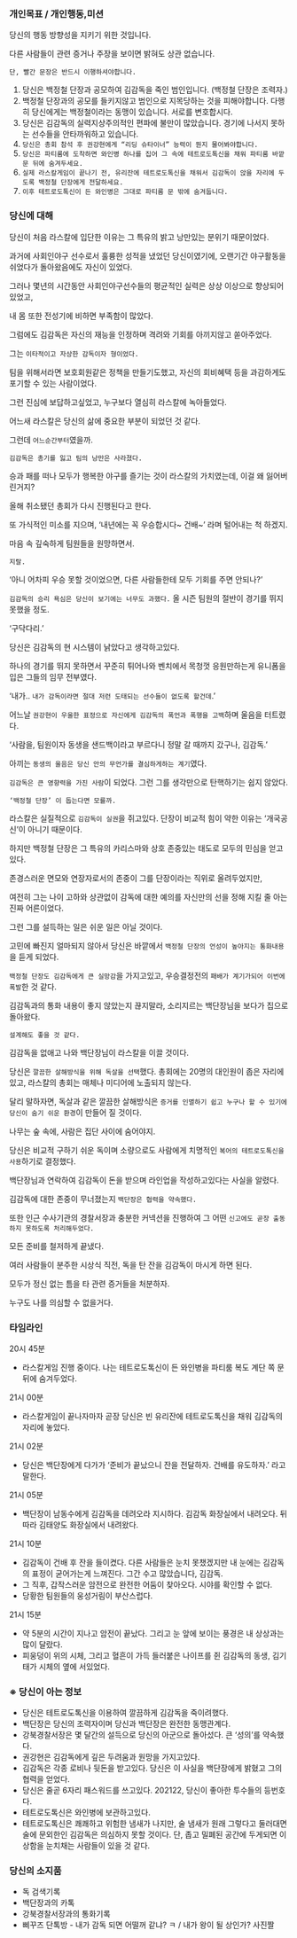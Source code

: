 ### **개인목표 / 개인행동,미션**

당신의 행동 방향성을 지키기 위한 것입니다.

다른 사람들이 관련 증거나 주장을 보이면 밝혀도 상관 없습니다.

`단, 빨간 문장은 반드시 이행하셔야합니다.`

1. 당신은 백정철 단장과 공모하여 김감독을 죽인 범인입니다. (백정철 단장은 조력자.)
2. 백정철 단장과의 공모를 들키지않고 범인으로 지목당하는 것을 피해야합니다. 다행히 당신에게는 백정철이라는 동맹이 있습니다. 서로를 변호합시다.
3. 당신은 김감독의 실력지상주의적인 편파에 불만이 많았습니다. 경기에 나서지 못하는 선수들을 안타까워하고 있습니다.
4. `당신은 총회 참석 후 권강현에게 “리딩 슈타이너” 능력이 뭔지 물어봐야합니다.`
5. `당신은 파티룸에 도착하면 와인병 하나를 집어 그 속에 테트로도톡신을 채워 파티룸 바깥 문 뒤에 숨겨두세요.`
6. `실제 라스칼게임이 끝나기 전, 유리잔에 테트로도톡신을 채워서 김감독이 앉을 자리에 두도록 백정철 단장에게 전달하세요.`
7. `이후 테트로도톡신이 든 와인병은 그대로 파티룸 문 밖에 숨겨둡니다.`

### 당신에 대해

당신이 처음 라스칼에 입단한 이유는 그 특유의 밝고 낭만있는 분위기 때문이었다.

과거에 사회인야구 선수로서 훌륭한 성적을 냈었던 당신이였기에, 오랜기간 야구활동을 쉬었다가 돌아왔음에도 자신이 있었다.

그러나 몇년의 시간동안 사회인야구선수들의 평균적인 실력은 상상 이상으로 향상되어있었고,

내 몸 또한 전성기에 비하면 부족함이 많았다.

그럼에도 김감독은 자신의 재능을 인정하며 격려와 기회를 아끼지않고 쏟아주었다.

그는 `이타적이고 자상한 감독이자 형이었다.`

팀을 위해서라면 보호회원같은 정책을 만들기도했고, 자신의 회비혜택 등을 과감하게도 포기할 수 있는 사람이었다.

그런 진심에 보답하고싶었고, 누구보다 열심히 라스칼에 녹아들었다.

어느새 라스칼은 당신의 삶에 중요한 부분이 되었던 것 같다.

그런데 `어느순간부터`였을까.

`김감독은 총기를 잃고 팀의 낭만은 사라졌다.`

승과 패를 떠나 모두가 행복한 야구를 즐기는 것이 라스칼의 가치였는데, 이걸 왜 잃어버린거지?

올해 취소됐던 총회가 다시 진행된다고 한다.

또 가식적인 미소를 지으며, ‘내년에는 꼭 우승합시다~ 건배~’ 라며 털어내는 척 하겠지.

마음 속 깊숙하게 팀원들을 원망하면서.

`지랄.`

‘아니 어차피 우승 못할 것이었으면, 다른 사람들한테 모두 기회를 주면 안되나?’

`김감독의 승리 욕심은 당신이 보기에는 너무도 과했다.` 올 시즌 팀원의 절반이 경기를 뛰지 못했을 정도.

‘구닥다리.’

당신은 김감독의 현 시스템이 낡았다고 생각하고있다.

하나의 경기를 뛰지 못하면서 꾸준히 튀어나와 벤치에서 목청껏 응원만하는게 유니폼을 입은 그들의 임무 전부였다.

‘내가.. `내가 감독이라면 절대 저런 도태되는 선수들이 없도록 할건데`.’

어느날 `권강현이 우울한 표정으로 자신에게 김감독의 폭언과 폭행을 고백`하며 울음을 터트렸다.

‘사람을, 팀원이자 동생을 샌드백이라고 부르다니 정말 갈 때까지 갔구나, 김감독.’

아끼는 `동생의 울음은 당신 안의 무언가를 결심하게하는 계기`였다.

`김감독은 큰 영향력을 가진 사람`이 되었다. 그런 그를 생각만으로 탄핵하기는 쉽지 않았다.

`‘백정철 단장’ 이 돕는다면 모를까.`

라스칼은 실질적으로 `김감독이 실권`을 쥐고있다. 단장이 비교적 힘이 약한 이유는 ‘개국공신’이 아니기 때문이다.

하지만 백정철 단장은 그 특유의 카리스마와 상호 존중있는 태도로 모두의 민심을 얻고있다.

존경스러운 면모와 연장자로서의 존중이 그를 단장이라는 직위로 올려두었지만,

여전히 그는 나이 고하와 상관없이 감독에 대한 예의를 자신만의 선을 정해 지킬 줄 아는 진짜 어른이었다.

그런 그를 설득하는 일은 쉬운 일은 아닐 것이다.

고민에 빠진지 얼마되지 않아서 당신은 바깥에서 `백정철 단장의 언성이 높아지는 통화내용`을 듣게 되었다.

`백정철 단장도 김감독에게 큰 실망감`을 가지고있고, 우승결정전의 `패배가 계기가되어 이번에 폭발`한 것 같다.

김감독과의 통화 내용이 좋지 않았는지 끊지말라, 소리지르는 백단장님을 보다가 집으로 돌아왔다.

`설계해도 좋을 것 같다.`

김감독을 없애고 나와 백단장님이 라스칼을 이끌 것이다.

당신은 `깔끔한 살해방식을 위해 독살을 선택`했다. 총회에는 20명의 대인원이 좁은 자리에 있고, 라스칼의 총회는 매체나 미디어에 노출되지 않는다.

달리 말하자면, 독살과 같은 깔끔한 살해방식은 `증거를 인멸하기 쉽고 누구나 할 수 있기에 당신이 숨기 쉬운 환경`이 만들어 질 것이다.

나무는 숲 속에, 사람은 집단 사이에 숨어야지.

당신은 비교적 구하기 쉬운 독이며 소량으로도 사람에게 치명적인 `복어의 테트로도톡신을 사용`하기로 결정했다.

백단장님과 연락하여 김감독이 돈을 받으며 라인업을 작성하고있다는 사실을 알렸다.

김감독에 대한 존중이 무너졌는지 `백단장은 협력을 약속했다.`

또한 인근 수사기관의 경찰서장과 충분한 커넥션을 진행하여 그 어떤 `신고에도 곧장 출동하지 못하도록 처리해두었다.`

모든 준비를 철저하게 끝냈다.

여러 사람들이 분주한 시상식 직전, 독을 탄 잔을 김감독이 마시게 하면 된다.

모두가 정신 없는 틈을 타 관련 증거들을 처분하자.

누구도 나를 의심할 수 없을거다.

### **타임라인**

20시 45분

- 라스칼게임 진행 중이다. 나는 테트로도톡신이 든 와인병을 파티룸 복도 계단 쪽 문 뒤에 숨겨두었다.

21시 00분

- 라스칼게임이 끝나자마자 곧장 당신은 빈 유리잔에 테트로도톡신을 채워 김감독의 자리에 놓았다.

21시 02분

- 당신은 백단장에게 다가가 ‘준비가 끝났으니 잔을 전달하자. 건배를 유도하자.’ 라고 말한다.

21시 05분

- 백단장이 남동수에게 김감독을 데려오라 지시하다. 김감독 화장실에서 내려오다. 뒤따라 김태양도 화장실에서 내려왔다.

21시 10분

- 김감독이 건배 후 잔을 들이켰다. 다른 사람들은 눈치 못챘겠지만 내 눈에는 김감독의 표정이 굳어가는게 느껴진다. 그간 수고 많았습니다, 김감독.
- 그 직후, 갑작스러운 암전으로 완전한 어둠이 찾아오다. 시야를 확인할 수 없다.
- 당황한 팀원들의 웅성거림이 부산스럽다.

21시 15분

- 약 5분의 시간이 지나고 암전이 끝났다. 그리고 눈 앞에 보이는 풍경은 내 상상과는 많이 달랐다.
- 피웅덩이 위의 시체, 그리고 혈흔이 가득 들러붙은 나이프를 쥔 김감독의 동생, 김기태가 시체의 옆에 서있었다.

### ※ 당신이 아는 정보

- 당신은 테트로도톡신을 이용하여 깔끔하게 김감독을 죽이려했다.
- 백단장은 당신의 조력자이며 당신과 백단장은 완전한 동맹관계다.
- 강북경찰서장은 몇 달간의 설득으로 당신의 아군으로 돌아섰다. 큰 ‘성의’를 약속했다.
- 권강현은 김감독에게 깊은 두려움과 원망을 가지고있다.
- 김감독은 각종 로비나 뒷돈을 받고있다. 당신은 이 사실을 백단장에게 밝혔고 그의 협력을 얻었다.
- 당신은 줄곧 6자리 패스워드를 쓰고있다. 202122, 당신이 좋아한 투수들의 등번호다.
- 테트로도톡신은 와인병에 보관하고있다.
- 테트로도톡신은 쾌쾌하고 위험한 냄새가 나지만, 술 냄새가 원래 그렇다고 둘러대면 술에 문외한인 김감독은 의심하지 못할 것이다.
  단, 좁고 밀폐된 공간에 두게되면 이상함을 눈치채는 사람들이 있을 것 같다.

### **당신의 소지품**

- 독 검색기록
- 백단장과의 카톡
- 강북경찰서장과의 통화기록
- 삐꾸즈 단톡방 - 내가 감독 되면 어떨꺼 같냐? ㅋ / 내가 왕이 될 상인가? 사진짤
